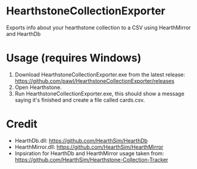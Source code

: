 # HearthstoneCollectionExporter
Exports info about your hearthstone collection to a CSV using HearthMirror and HearthDb

# Usage (requires Windows)
1. Download HearthstoneCollectionExporter.exe from the latest release: https://github.com/pawl/HearthstoneCollectionExporter/releases
1. Open Hearthstone.
1. Run HearthstoneCollectionExporter.exe, this should show a message saying it's finished and create a file called cards.csv.

# Credit
* HearthDb.dll: https://github.com/HearthSim/HearthDb
* HearthMirror.dll: https://github.com/HearthSim/HearthMirror
* Inpsiration for HearthDb and HearthMirror usage taken from: https://github.com/HearthSim/Hearthstone-Collection-Tracker
